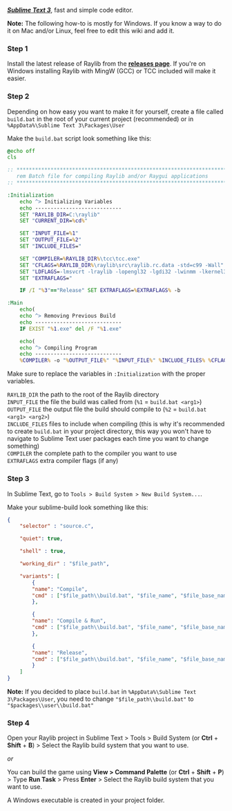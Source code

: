 **[_Sublime Text 3_](https://www.sublimetext.com/)**, fast and simple code editor.

**Note:** The following how-to is mostly for Windows. If you know a way to do it on Mac and/or Linux, feel free to edit this wiki and add it. 

### Step 1
Install the latest release of Raylib from the **[releases page](https://github.com/raysan5/raylib/releases/tag/2.5.0)**. If you're on Windows installing Raylib with MingW (GCC) or TCC included will make it easier.

### Step 2
Depending on how easy you want to make it for yourself, create a file called `build.bat` in the root of your current project (recommended) or in `%AppData%\Sublime Text 3\Packages\User`

Make the `build.bat` script look something like this:  
```bat
@echo off
cls

:: ***********************************************************************
   rem Batch file for compiling Raylib and/or Raygui applications
:: ***********************************************************************

:Initialization
	echo ^> Initializing Variables
	echo ----------------------------
	SET "RAYLIB_DIR=C:\raylib"
	SET "CURRENT_DIR=%cd%"

	SET "INPUT_FILE=%1"
	SET "OUTPUT_FILE=%2"
	SET "INCLUDE_FILES="

	SET "COMPILER=%RAYLIB_DIR%\tcc\tcc.exe"
	SET "CFLAGS=%RAYLIB_DIR%\raylib\src\raylib.rc.data -std=c99 -Wall"
	SET "LDFLAGS=-lmsvcrt -lraylib -lopengl32 -lgdi32 -lwinmm -lkernel32 -lshell32 -luser32 -Wl,-subsystem=gui"
	SET "EXTRAFLAGS="

	IF /I "%3"=="Release" SET EXTRAFLAGS=%EXTRAFLAGS% -b

:Main
	echo(
	echo ^> Removing Previous Build
	echo ----------------------------
	IF EXIST "%1.exe" del /F "%1.exe"

	echo(
	echo ^> Compiling Program
	echo ----------------------------
	%COMPILER% -o "%OUTPUT_FILE%" "%INPUT_FILE%" %INCLUDE_FILES% %CFLAGS% %LDFLAGS% %EXTRAFLAGS%
```

Make sure to replace the variables in `:Initialization` with the proper variables.

`RAYLIB_DIR` the path to the root of the Raylib directory  
`INPUT_FILE` the file the build was called from  (`%1` = `build.bat <arg1>`)  
`OUTPUT_FILE` the output file the build should compile to (`%2` = `build.bat <arg1> <arg2>`)  
`INCLUDE_FILES` files to include when compiling (this is why it's recommended to create `build.bat` in your project directory, this way you won't have to navigate to Sublime Text user packages each time you want to change something)  
`COMPILER` the complete path to the compiler you want to use  
`EXTRAFLAGS` extra compiler flags (if any)  

### Step 3
In Sublime Text, go to `Tools > Build System > New Build System...`.

Make your sublime-build look something like this:  
```json
{
	"selector" : "source.c",

	"quiet": true,

	"shell" : true,

	"working_dir" : "$file_path",

	"variants": [
		{
		"name": "Compile",
		"cmd" : ["$file_path\\build.bat", "$file_name", "$file_base_name.exe"]
		},

		{
		"name": "Compile & Run",
		"cmd" : ["$file_path\\build.bat", "$file_name", "$file_base_name.exe", "&&", "$file_base_name.exe"], //, "&&", "$file_base_name.exe"
		},

		{
		"name": "Release",
		"cmd" : ["$file_path\\build.bat", "$file_name", "$file_base_name.exe", "Release"]
		}
	]
}
```

**Note:** If you decided to place `build.bat` in `%AppData%\Sublime Text 3\Packages\User`, you need to change `"$file_path\\build.bat"` to `"$packages\\user\\build.bat"`

### Step 4
Open your Raylib project in Sublime Text > Tools > Build System (or **Ctrl** + **Shift** + **B**) > Select the Raylib build system that you want to use.

_or_

You can build the game using **View > Command Palette** (or **Ctrl** + **Shift** + **P**) > Type **Run Task** > Press **Enter** > Select the Raylib build system that you want to use.


A Windows executable is created in your project folder.
